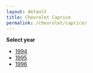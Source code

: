 ```yaml
---
layout: default
title: Chevrolet Caprice
permalink: /chevrolet/caprice/
---
```

**Select year**

- [1994](/chevrolet/caprice/1994/)
- [1995](/chevrolet/caprice/1995/)
- [1996](/chevrolet/caprice/1996/)